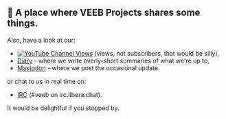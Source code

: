 ## 👋 A place where VEEB Projects shares some things.

Also, have a look at our:

- [![YouTube Channel Views](https://img.shields.io/youtube/channel/views/UCz5BOU9J9pB_O0B8-rDjCWQ?label=YouTube&style=social)](https://www.youtube.com/channel/UCz5BOU9J9pB_O0B8-rDjCWQ) (views, not subscribers, that would be silly),
- [Diary](https://veeb.ch/projects) - where we write overly-short summaries of what we're up to,
- <a rel="me" href="https://fosstodon.org/@veeb">Mastodon</a> - where we post the occasional update.

or chat to us in real time on:

- [IRC](https://web.libera.chat/?nick=LotOfFroth%3F#veeb) (#veeb on irc.libera.chat).

It would be delightful if you stopped by. 

<!---
veebch/veebch is a ✨ special ✨ repository because its `README.md` (this file) appears on your GitHub profile.
You can click the Preview link to take a look at your changes.
--->
